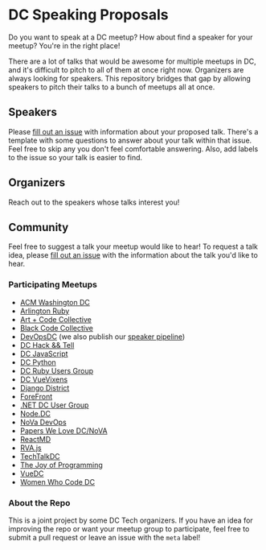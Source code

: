 # DC Speaking Proposals

Do you want to speak at a DC meetup? How about find a speaker for your meetup? You're in the right place!

There are a lot of talks that would be awesome for multiple meetups in DC, and it's difficult to pitch to all of them at once right now. Organizers are always looking for speakers. This repository bridges that gap by allowing speakers to pitch their talks to a bunch of meetups all at once.

## Speakers

Please [fill out an issue](https://github.com/dctech/speaking/issues/new?template=talk.md) with information about your proposed talk. There's a template with some questions to answer about your talk within that issue. Feel free to skip any you don't feel comfortable answering. Also, add labels to the issue so your talk is easier to find.

## Organizers

Reach out to the speakers whose talks interest you! 

## Community

Feel free to suggest a talk your meetup would like to hear! To request a talk idea, please [fill out an issue](https://github.com/dctech/speaking/issues/new?template=request.md) with the information about the talk you'd like to hear.

### Participating Meetups

- [ACM Washington DC](https://www.meetup.com/ACM-DC/)
- [Arlington Ruby](https://www.meetup.com/Arlington-Ruby/)
- [Art + Code Collective](https://www.meetup.com/Art-Code-Collective/members/?sort=join_date&desc=true)
- [Black Code Collective](https://www.meetup.com/Black-Code-Collective/)
- [DevOpsDC](https://www.meetup.com/DevOpsDC) (we also publish our [speaker pipeline](https://github.com/devopsdc/devopsdc/projects/1))
- [DC Hack && Tell](https://dc.hackandtell.org/)
- [DC JavaScript](https://www.meetup.com/DC-JavaScript/)
- [DC Python](https://www.meetup.com/DCPython/)
- [DC Ruby Users Group](https://www.meetup.com/dcruby/)
- [DC VueVixens](https://www.meetup.com/VueVixens-DC/)
- [Django District](https://www.meetup.com/Django-District/)
- [ForeFront](https://4front.io/)
- [.NET DC User Group](https://www.meetup.com/dotnetdc/)
- [Node.DC](https://www.meetup.com/node-dc/)
- [NoVa DevOps](https://www.meetup.com/nova-devops/)
- [Papers We Love DC/NoVA](https://www.meetup.com/Papers-We-Love-DC-NoVA/)
- [ReactMD](https://www.meetup.com/React-MD/)
- [RVA.js](https://www.meetup.com/rva-js/)
- [TechTalkDC](https://www.meetup.com/techtalkDC/)
- [The Joy of Programming](https://www.meetup.com/Joy-of-Programming-DC/)
- [VueDC](https://www.meetup.com/vue-dc/)
- [Women Who Code DC](https://www.meetup.com/Women-Who-Code-DC/)

### About the Repo

This is a joint project by some DC Tech organizers. If you have an idea for improving the repo or want your meetup group to participate, feel free to submit a pull request or leave an issue with the `meta` label!
